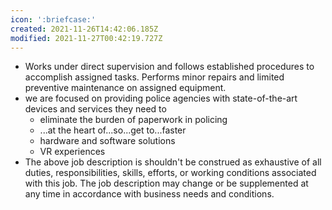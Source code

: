 ```yaml
---
icon: ':briefcase:'
created: 2021-11-26T14:42:06.185Z
modified: 2021-11-27T00:42:19.727Z
---
```

* Works under direct supervision and follows established procedures to accomplish assigned tasks. Performs minor repairs and limited preventive maintenance on assigned equipment.
* we are focused on providing police agencies with state-of-the-art devices and services they need to 
  * eliminate the burden of paperwork in policing
  * ...at the heart of...so...get to...faster
  * hardware and software solutions
  * VR experiences
* The above job description is shouldn't be construed as exhaustive of all duties, responsibilities, skills, efforts, or working conditions associated with this job. The job description may change or be supplemented at any time in accordance with business needs and conditions.